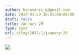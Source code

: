 ```yaml
---
author: karamanis.g@gmail.com
date: 2017-01-29 19:51:00+00:00
draft: false
title: January 29
type: post
url: /blog/2017/1/january-29
---
```


![](https://images.squarespace-cdn.com/content/v1/4f3f61bae4b063b909445965/1485712340133-JWU4ERP6M2UGGA80GA7O/ke17ZwdGBToddI8pDm48kNu93_l1Rc0JoXikXAEKHf17gQa3H78H3Y0txjaiv_0fDoOvxcdMmMKkDsyUqMSsMWxHk725yiiHCCLfrh8O1z5QHyNOqBUUEtDDsRWrJLTmDJyaVitQ06bkWUY0OMxkmN-bdz7wg8la12Me-ub45vBE5029s6uMXtkNCzVgxK8m/20170129-DSCF4675.jpg?format=original)

